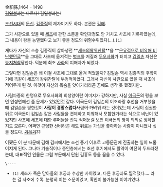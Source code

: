 金馹孫,1464 - 1498  
<del>[김일성](%EA%B9%80%EC%9D%BC%EC%84%B1.md)과는 다르다! 김일성과는!</del>

[조선시대](%EC%A1%B0%EC%84%A0%EC%8B%9C%EB%8C%80.md)의
[문신](%EB%AC%B8%EC%8B%A0.md). [김종직](%EA%B9%80%EC%A2%85%EC%A7%81.md)의
제자이기도 하다. 본관은 [김해](%EA%B9%80%ED%95%B4%20%EA%B9%80%EC%94%A8.md).

그가 사관으로 있을 때 [세조](%EC%84%B8%EC%A1%B0.md)에 관한 소문을 확인과정도 안 거치고 사초에 기록하였는데, 그
내용이 왕을 능멸했다고 보기 좋을 정도의 위험수위였다(...).`[1]`

게다가 자신의 스승 김종직이 살아생전 **[세조의왕위찬탈](%EA%B3%84%EC%9C%A0%EC%A0%95%EB%82%9C.md)**을 **[은유적으로 비유해 비난했던글](%EC%A1%B0%EC%9D%98%EC%A0%9C%EB%AC%B8.md)**을 그대로 사초에 옮겨적는
[병크](%EB%B3%91%ED%81%AC.md)를 저질러
[무오사화](%EB%AC%B4%EC%98%A4%EC%82%AC%ED%99%94.md)가 터지고
[김일손](%EA%B9%80%EC%9D%BC%EC%86%90.md) 자신은
[능지처참](%EB%8A%A5%EC%A7%80%EC%B2%98%EC%B0%B8.md)당한다. 덕분에 최초
[사화](%EC%82%AC%ED%99%94.md)의 피해자가 되었다.

그렇다면 김일손은 왜 이걸 사초에 그대로 옮겨 적었을까? 김일손 역시 김종직의 후학이기에 똑같이 세조의 왕위찬탈에 부정적이었다. 그래서
자신이 사관으로 있을 때 사초에 적어두게 된 것. 이것이 자신의 목숨을 앗아가리라곤 꿈에도 생각 못 했겠지만..

사림파중의 한명으로 무오사화의 희생양이란 이미지가 강하지만, 사실 [이극돈](%EC%9D%B4%EA%B7%B9%EB%8F%88.md)의
평을 보면 인성면에선 좀 문제가 있었던것 같다. 이극돈이 김일손의 이조좌랑 추천을 거부했을때 김일손을 평한것이 **사람이
경망스럽다**<del>사람이 가벼워</del> 라는 것이었는데 사림이 집권한 뒤로 이극돈이 김일손 같은 사림들을 견제하고 미워해서
모함한거라는 식으로 비난이 있었지만 사초에 세조에 대한 루머들을 잔뜩 적어둔걸 보면 이극돈의 평이 의외로 정확할지도 모른다. 어쩌면 근엄한
선비라곤 해도 뒤로는 가십을 좋아하는 사람이 아니었나 싶을 정도다.
<del>[기레기](%EA%B8%B0%EB%A0%88%EA%B8%B0.md)??</del>

어쨌든 이 분 때문에 김해 김씨에서는 조선 중기 이후로 고등문관에 진출하는 일이 드물어지게 된다. 그나마 기술직이나 중인층에서는 조선
후기에서도 활약이 여전히 두드러졌는데, 대표적인 인물은 그림 부문에서 단원 김홍도 등을 꼽을 수 있다.

`\----`

  * `[1]` 세조가 죽은 맏아들의 후궁과 수상한 사이였고, 다른 후궁과도 찝적댔다.... 라는 걸 사초에 수록. 분명히 이는 소문이었고, 확인이 불가능한 이야기였다.

